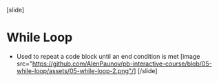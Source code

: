 [slide]
# While Loop
- Used to repeat a code block until an end condition is met
[image src="https://github.com/AlenPaunov/pb-interactive-course/blob/05-while-loop/assets/05-while-loop-2.png"/]
[/slide]